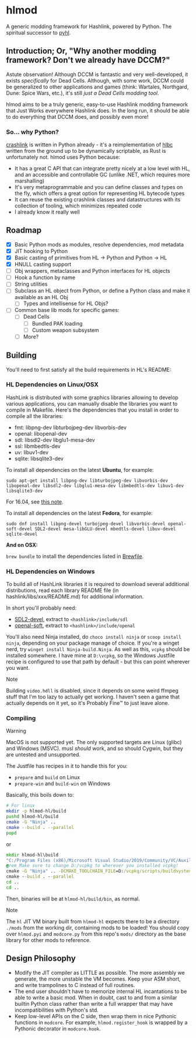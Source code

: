 # hlmod

A generic modding framework for Hashlink, powered by Python. The spiritual successor to [pyhl](https://github.com/N3rdL0rd/crashlink/tree/main/pyhl).

## Introduction; Or, "Why another modding framework? Don't we already have DCCM?"

Astute observation! Although DCCM is fantastic and very well-developed, it exists *specifically* for Dead Cells. Although, with some work, DCCM could be generalized to other applications and games (think: Wartales, Northgard, Dune: Spice Wars, etc.), it's still *just a Dead Cells modding tool*.

hlmod aims to be a truly generic, easy-to-use Hashlink modding framework that Just Works everywhere Hashlink does. In the long run, it should be able to do everything that DCCM does, and possibly even more!

### So... why Python?

[crashlink](https://n3rdl0rd.github.io/crashlink) is written in Python already - it's a reimplementation of [hlbc](https://github.com/Gui-Yom/hlbc) written from the ground up to be dynamically scriptable, as Rust is unfortunately not. hlmod uses Python because:

- It has a great C API that can integrate pretty nicely at a low level with HL, and an accessible and controllable GC (unlike .NET, which requires more marshalling)
- It's very metaprogrammable and you can define classes and types on the fly, which offers a great option for representing HL bytecode types
- It can reuse the existing crashlink classes and datastructures with its collection of tooling, which minimizes repeated code
- I already know it really well

## Roadmap

- [x] Basic Python mods as modules, resolve dependencies, mod metadata
- [x] JIT hooking to Python
- [x] Basic casting of primitives from HL -> Python and Python -> HL
- [x] HNULL casting support
- [ ] Obj wrappers, metaclasses and Python interfaces for HL objects
- [ ] Hook a function by name
- [ ] String utilities
- [ ] Subclass an HL object from Python, or define a Python class and make it available as an HL Obj
  - [ ] Types and intellisense for HL Objs?
- [ ] Common base lib mods for specific games:
  - [ ] Dead Cells
    - [ ] Bundled PAK loading
    - [ ] Custom weapon subsystem
  - [ ] More?

## Building

You'll need to first satisfy all the build requirements in HL's README:

### HL Dependencies on Linux/OSX

HashLink is distributed with some graphics libraries allowing to develop various applications, you can manually disable the libraries you want to compile in Makefile.
Here's the dependencies that you install in order to compile all the libraries:

- fmt: libpng-dev libturbojpeg-dev libvorbis-dev
- openal: libopenal-dev
- sdl: libsdl2-dev libglu1-mesa-dev
- ssl: libmbedtls-dev
- uv: libuv1-dev
- sqlite: libsqlite3-dev

To install all dependencies on the latest **Ubuntu**, for example:

`sudo apt-get install libpng-dev libturbojpeg-dev libvorbis-dev libopenal-dev libsdl2-dev libglu1-mesa-dev libmbedtls-dev libuv1-dev libsqlite3-dev`

For 16.04, see [this note](https://github.com/HaxeFoundation/hashlink/issues/147).

To install all dependencies on the latest **Fedora**, for example:

`sudo dnf install libpng-devel turbojpeg-devel libvorbis-devel openal-soft-devel SDL2-devel mesa-libGLU-devel mbedtls-devel libuv-devel  sqlite-devel`

**And on OSX:**

`brew bundle` to install the dependencies listed in [Brewfile](Brewfile).

### HL Dependencies on Windows

To build all of HashLink libraries it is required to download several additional distributions, read each library README file (in hashlink/libs/xxx/README.md) for additional information.

In short you'll probably need:

- [SDL2-devel](https://github.com/libsdl-org/SDL/releases/download/release-2.30.12/SDL2-devel-2.30.12-VC.zip), extract to `<hashlink>/include/sdl`
- [openal-soft](https://github.com/kcat/openal-soft/releases/download/1.23.1/openal-soft-1.23.1-bin.zip), extract to `<hashlink>/include/openal`

You'll also need Ninja installed, do `choco install ninja` or `scoop install ninja`, depending on your package manage of choice. If you're a winget nerd, try `winget install Ninja-build.Ninja`. As well as this, `vcpkg` should be installed somewhere. I have mine at `D:\vcpkg`, so the Windows Justfile recipe is configured to use that path by default - but this can point wherever you want.

> [!NOTE]
> Building `video.hdll` is disabled, since it depends on some weird ffmpeg stuff that I'm too lazy to actually get working. I haven't seen a game that actually depends on it yet, so it's Probably Fine&trade; to just leave alone.

### Compiling

> [!WARNING]
> MacOS is not supported yet. The only supported targets are Linux (glibc) and Windows (MSVC). musl *should* work, and so should Cygwin, but they are untested and unsupported.

The Justfile has recipes in it to handle this for you:

- `prepare` and `build` on Linux
- `prepare-win` and `build-win` on Windows

Basically, this boils down to:

```sh
# For linux
mkdir -p hlmod-hl/build
pushd hlmod-hl/build
cmake -G "Ninja" ..
cmake --build . --parallel
popd
```

or

```cmd
mkdir hlmod-hl\build
"C:/Program Files (x86)/Microsoft Visual Studio/2019/Community/VC/Auxiliary/Build/vcvarsall.bat" x64
@rem Make sure to change D:/vcpkg to wherever you installed vcpkg!
cmake -G "Ninja" .. -DCMAKE_TOOLCHAIN_FILE=D:/vcpkg/scripts/buildsystems/vcpkg.cmake -DVCPKG_TARGET_TRIPLET=x64-windows
cmake --build . --parallel
cd ..
cd ..
```

Then, binaries will be at `hlmod-hl/build/bin`, as normal.

> [!NOTE]
> The `hl` JIT VM binary built from `hlmod-hl` expects there to be a directory `./mods` from the working dir, containing mods to be loaded! You should copy over `hlmod.pyi` and `modcore.py` from this repo's `mods/` directory as the base library for other mods to reference.

## Design Philosophy

- Modify the JIT compiler as LITTLE as possible. The more assembly we generate, the more unstable the VM becomes. Keep your ASM short, and write trampolines to C instead of full routines.
- The end user shouldn't have to memorize internal HL incantations to be able to write a basic mod. When in doubt, cast to and from a similar builtin Python class rather than write a full wrapper that may have incompatibilities with Python's std.
- Keep low-level APIs on the C side, then wrap them in nice Pythonic functions in `modcore`. For example, `hlmod.register_hook` is wrapped by a Pythonic decorator in `modcore.hook`.
